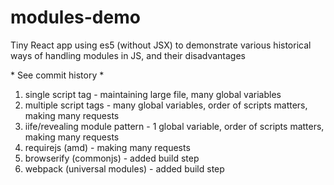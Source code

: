 # modules-demo

Tiny React app using es5 (without JSX) to demonstrate various historical ways of handling modules in JS, and their disadvantages

\* See commit history \*
1. single script tag - maintaining large file, many global variables
2. multiple script tags - many global variables, order of scripts matters, making many requests
3. iife/revealing module pattern - 1 global variable, order of scripts matters, making many requests
4. requirejs (amd) - making many requests
5. browserify (commonjs) - added build step
6. webpack (universal modules) - added build step
